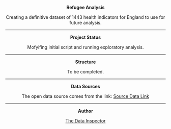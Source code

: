 <center> 
 
 **Refugee Analysis** 

Creating a definitive dataset of 1443 health indicators for England to use for future analysis.

___
**Project Status** 

Mofyifing initial script and running exploratory analysis.

___
**Structure**

To be completed.

___
**Data Sources**

The open data source comes from the link: 
[Source Data Link](https://fingertips.phe.org.uk/)

___
**Author**

[The Data Inspector](http://thedatainspector.com)

</center>
